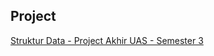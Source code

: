 ## Project
[Struktur Data - Project Akhir UAS - Semester 3](https://nuevoquerto.github.io/project.html)
